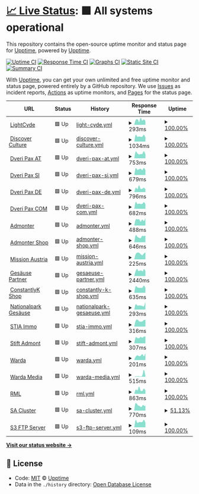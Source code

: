 # [📈 Live Status](https://status.lightcyde.agency): <!--live status--> **🟩 All systems operational**

This repository contains the open-source uptime monitor and status page for [Upptime](https://upptime.js.org), powered by [Upptime](https://github.com/upptime/upptime).

[![Uptime CI](https://github.com/koj-co/upptime/workflows/Uptime%20CI/badge.svg)](https://github.com/koj-co/upptime/actions?query=workflow%3A%22Uptime+CI%22)
[![Response Time CI](https://github.com/koj-co/upptime/workflows/Response%20Time%20CI/badge.svg)](https://github.com/koj-co/upptime/actions?query=workflow%3A%22Response+Time+CI%22)
[![Graphs CI](https://github.com/koj-co/upptime/workflows/Graphs%20CI/badge.svg)](https://github.com/koj-co/upptime/actions?query=workflow%3A%22Graphs+CI%22)
[![Static Site CI](https://github.com/koj-co/upptime/workflows/Static%20Site%20CI/badge.svg)](https://github.com/koj-co/upptime/actions?query=workflow%3A%22Static+Site+CI%22)
[![Summary CI](https://github.com/koj-co/upptime/workflows/Summary%20CI/badge.svg)](https://github.com/koj-co/upptime/actions?query=workflow%3A%22Summary+CI%22)

With [Upptime](https://upptime.js.org), you can get your own unlimited and free uptime monitor and status page, powered entirely by a GitHub repository. We use [Issues](https://github.com/upptime/upptime/issues) as incident reports, [Actions](https://github.com/lightcyde/upptime/actions) as uptime monitors, and [Pages](https://demo.upptime.js.org) for the status page.

<!--start: status pages-->
<!-- This summary is generated by Upptime (https://github.com/upptime/upptime) -->
<!-- Do not edit this manually, your changes will be overwritten -->
<!-- prettier-ignore -->
| URL | Status | History | Response Time | Uptime |
| --- | ------ | ------- | ------------- | ------ |
| <img alt="" src="https://icons.duckduckgo.com/ip3/lightcyde.agency.ico" height="13"> [LightCyde](https://lightcyde.agency) | 🟩 Up | [light-cyde.yml](https://github.com/lightcyde/upptime/commits/HEAD/history/light-cyde.yml) | <details><summary><img alt="Response time graph" src="./graphs/light-cyde/response-time-week.png" height="20"> 293ms</summary><br><a href="https://status.lightcyde.agency/history/light-cyde"><img alt="Response time 409" src="https://img.shields.io/endpoint?url=https%3A%2F%2Fraw.githubusercontent.com%2Flightcyde%2Fupptime%2FHEAD%2Fapi%2Flight-cyde%2Fresponse-time.json"></a><br><a href="https://status.lightcyde.agency/history/light-cyde"><img alt="24-hour response time 353" src="https://img.shields.io/endpoint?url=https%3A%2F%2Fraw.githubusercontent.com%2Flightcyde%2Fupptime%2FHEAD%2Fapi%2Flight-cyde%2Fresponse-time-day.json"></a><br><a href="https://status.lightcyde.agency/history/light-cyde"><img alt="7-day response time 293" src="https://img.shields.io/endpoint?url=https%3A%2F%2Fraw.githubusercontent.com%2Flightcyde%2Fupptime%2FHEAD%2Fapi%2Flight-cyde%2Fresponse-time-week.json"></a><br><a href="https://status.lightcyde.agency/history/light-cyde"><img alt="30-day response time 306" src="https://img.shields.io/endpoint?url=https%3A%2F%2Fraw.githubusercontent.com%2Flightcyde%2Fupptime%2FHEAD%2Fapi%2Flight-cyde%2Fresponse-time-month.json"></a><br><a href="https://status.lightcyde.agency/history/light-cyde"><img alt="1-year response time 344" src="https://img.shields.io/endpoint?url=https%3A%2F%2Fraw.githubusercontent.com%2Flightcyde%2Fupptime%2FHEAD%2Fapi%2Flight-cyde%2Fresponse-time-year.json"></a></details> | <details><summary><a href="https://status.lightcyde.agency/history/light-cyde">100.00%</a></summary><a href="https://status.lightcyde.agency/history/light-cyde"><img alt="All-time uptime 99.31%" src="https://img.shields.io/endpoint?url=https%3A%2F%2Fraw.githubusercontent.com%2Flightcyde%2Fupptime%2FHEAD%2Fapi%2Flight-cyde%2Fuptime.json"></a><br><a href="https://status.lightcyde.agency/history/light-cyde"><img alt="24-hour uptime 100.00%" src="https://img.shields.io/endpoint?url=https%3A%2F%2Fraw.githubusercontent.com%2Flightcyde%2Fupptime%2FHEAD%2Fapi%2Flight-cyde%2Fuptime-day.json"></a><br><a href="https://status.lightcyde.agency/history/light-cyde"><img alt="7-day uptime 100.00%" src="https://img.shields.io/endpoint?url=https%3A%2F%2Fraw.githubusercontent.com%2Flightcyde%2Fupptime%2FHEAD%2Fapi%2Flight-cyde%2Fuptime-week.json"></a><br><a href="https://status.lightcyde.agency/history/light-cyde"><img alt="30-day uptime 100.00%" src="https://img.shields.io/endpoint?url=https%3A%2F%2Fraw.githubusercontent.com%2Flightcyde%2Fupptime%2FHEAD%2Fapi%2Flight-cyde%2Fuptime-month.json"></a><br><a href="https://status.lightcyde.agency/history/light-cyde"><img alt="1-year uptime 100.00%" src="https://img.shields.io/endpoint?url=https%3A%2F%2Fraw.githubusercontent.com%2Flightcyde%2Fupptime%2FHEAD%2Fapi%2Flight-cyde%2Fuptime-year.json"></a></details>
| <img alt="" src="https://icons.duckduckgo.com/ip3/discover-culture.com.ico" height="13"> [Discover Culture](https://discover-culture.com) | 🟩 Up | [discover-culture.yml](https://github.com/lightcyde/upptime/commits/HEAD/history/discover-culture.yml) | <details><summary><img alt="Response time graph" src="./graphs/discover-culture/response-time-week.png" height="20"> 1034ms</summary><br><a href="https://status.lightcyde.agency/history/discover-culture"><img alt="Response time 1281" src="https://img.shields.io/endpoint?url=https%3A%2F%2Fraw.githubusercontent.com%2Flightcyde%2Fupptime%2FHEAD%2Fapi%2Fdiscover-culture%2Fresponse-time.json"></a><br><a href="https://status.lightcyde.agency/history/discover-culture"><img alt="24-hour response time 828" src="https://img.shields.io/endpoint?url=https%3A%2F%2Fraw.githubusercontent.com%2Flightcyde%2Fupptime%2FHEAD%2Fapi%2Fdiscover-culture%2Fresponse-time-day.json"></a><br><a href="https://status.lightcyde.agency/history/discover-culture"><img alt="7-day response time 1034" src="https://img.shields.io/endpoint?url=https%3A%2F%2Fraw.githubusercontent.com%2Flightcyde%2Fupptime%2FHEAD%2Fapi%2Fdiscover-culture%2Fresponse-time-week.json"></a><br><a href="https://status.lightcyde.agency/history/discover-culture"><img alt="30-day response time 1216" src="https://img.shields.io/endpoint?url=https%3A%2F%2Fraw.githubusercontent.com%2Flightcyde%2Fupptime%2FHEAD%2Fapi%2Fdiscover-culture%2Fresponse-time-month.json"></a><br><a href="https://status.lightcyde.agency/history/discover-culture"><img alt="1-year response time 1304" src="https://img.shields.io/endpoint?url=https%3A%2F%2Fraw.githubusercontent.com%2Flightcyde%2Fupptime%2FHEAD%2Fapi%2Fdiscover-culture%2Fresponse-time-year.json"></a></details> | <details><summary><a href="https://status.lightcyde.agency/history/discover-culture">100.00%</a></summary><a href="https://status.lightcyde.agency/history/discover-culture"><img alt="All-time uptime 99.65%" src="https://img.shields.io/endpoint?url=https%3A%2F%2Fraw.githubusercontent.com%2Flightcyde%2Fupptime%2FHEAD%2Fapi%2Fdiscover-culture%2Fuptime.json"></a><br><a href="https://status.lightcyde.agency/history/discover-culture"><img alt="24-hour uptime 100.00%" src="https://img.shields.io/endpoint?url=https%3A%2F%2Fraw.githubusercontent.com%2Flightcyde%2Fupptime%2FHEAD%2Fapi%2Fdiscover-culture%2Fuptime-day.json"></a><br><a href="https://status.lightcyde.agency/history/discover-culture"><img alt="7-day uptime 100.00%" src="https://img.shields.io/endpoint?url=https%3A%2F%2Fraw.githubusercontent.com%2Flightcyde%2Fupptime%2FHEAD%2Fapi%2Fdiscover-culture%2Fuptime-week.json"></a><br><a href="https://status.lightcyde.agency/history/discover-culture"><img alt="30-day uptime 100.00%" src="https://img.shields.io/endpoint?url=https%3A%2F%2Fraw.githubusercontent.com%2Flightcyde%2Fupptime%2FHEAD%2Fapi%2Fdiscover-culture%2Fuptime-month.json"></a><br><a href="https://status.lightcyde.agency/history/discover-culture"><img alt="1-year uptime 100.00%" src="https://img.shields.io/endpoint?url=https%3A%2F%2Fraw.githubusercontent.com%2Flightcyde%2Fupptime%2FHEAD%2Fapi%2Fdiscover-culture%2Fuptime-year.json"></a></details>
| <img alt="" src="https://icons.duckduckgo.com/ip3/dveri-pax.at.ico" height="13"> [Dveri Pax AT](https://dveri-pax.at) | 🟩 Up | [dveri-pax-at.yml](https://github.com/lightcyde/upptime/commits/HEAD/history/dveri-pax-at.yml) | <details><summary><img alt="Response time graph" src="./graphs/dveri-pax-at/response-time-week.png" height="20"> 753ms</summary><br><a href="https://status.lightcyde.agency/history/dveri-pax-at"><img alt="Response time 657" src="https://img.shields.io/endpoint?url=https%3A%2F%2Fraw.githubusercontent.com%2Flightcyde%2Fupptime%2FHEAD%2Fapi%2Fdveri-pax-at%2Fresponse-time.json"></a><br><a href="https://status.lightcyde.agency/history/dveri-pax-at"><img alt="24-hour response time 800" src="https://img.shields.io/endpoint?url=https%3A%2F%2Fraw.githubusercontent.com%2Flightcyde%2Fupptime%2FHEAD%2Fapi%2Fdveri-pax-at%2Fresponse-time-day.json"></a><br><a href="https://status.lightcyde.agency/history/dveri-pax-at"><img alt="7-day response time 753" src="https://img.shields.io/endpoint?url=https%3A%2F%2Fraw.githubusercontent.com%2Flightcyde%2Fupptime%2FHEAD%2Fapi%2Fdveri-pax-at%2Fresponse-time-week.json"></a><br><a href="https://status.lightcyde.agency/history/dveri-pax-at"><img alt="30-day response time 1140" src="https://img.shields.io/endpoint?url=https%3A%2F%2Fraw.githubusercontent.com%2Flightcyde%2Fupptime%2FHEAD%2Fapi%2Fdveri-pax-at%2Fresponse-time-month.json"></a><br><a href="https://status.lightcyde.agency/history/dveri-pax-at"><img alt="1-year response time 609" src="https://img.shields.io/endpoint?url=https%3A%2F%2Fraw.githubusercontent.com%2Flightcyde%2Fupptime%2FHEAD%2Fapi%2Fdveri-pax-at%2Fresponse-time-year.json"></a></details> | <details><summary><a href="https://status.lightcyde.agency/history/dveri-pax-at">100.00%</a></summary><a href="https://status.lightcyde.agency/history/dveri-pax-at"><img alt="All-time uptime 97.03%" src="https://img.shields.io/endpoint?url=https%3A%2F%2Fraw.githubusercontent.com%2Flightcyde%2Fupptime%2FHEAD%2Fapi%2Fdveri-pax-at%2Fuptime.json"></a><br><a href="https://status.lightcyde.agency/history/dveri-pax-at"><img alt="24-hour uptime 100.00%" src="https://img.shields.io/endpoint?url=https%3A%2F%2Fraw.githubusercontent.com%2Flightcyde%2Fupptime%2FHEAD%2Fapi%2Fdveri-pax-at%2Fuptime-day.json"></a><br><a href="https://status.lightcyde.agency/history/dveri-pax-at"><img alt="7-day uptime 100.00%" src="https://img.shields.io/endpoint?url=https%3A%2F%2Fraw.githubusercontent.com%2Flightcyde%2Fupptime%2FHEAD%2Fapi%2Fdveri-pax-at%2Fuptime-week.json"></a><br><a href="https://status.lightcyde.agency/history/dveri-pax-at"><img alt="30-day uptime 99.95%" src="https://img.shields.io/endpoint?url=https%3A%2F%2Fraw.githubusercontent.com%2Flightcyde%2Fupptime%2FHEAD%2Fapi%2Fdveri-pax-at%2Fuptime-month.json"></a><br><a href="https://status.lightcyde.agency/history/dveri-pax-at"><img alt="1-year uptime 99.99%" src="https://img.shields.io/endpoint?url=https%3A%2F%2Fraw.githubusercontent.com%2Flightcyde%2Fupptime%2FHEAD%2Fapi%2Fdveri-pax-at%2Fuptime-year.json"></a></details>
| <img alt="" src="https://icons.duckduckgo.com/ip3/dveri-pax.si.ico" height="13"> [Dveri Pax SI](https://dveri-pax.si) | 🟩 Up | [dveri-pax-si.yml](https://github.com/lightcyde/upptime/commits/HEAD/history/dveri-pax-si.yml) | <details><summary><img alt="Response time graph" src="./graphs/dveri-pax-si/response-time-week.png" height="20"> 679ms</summary><br><a href="https://status.lightcyde.agency/history/dveri-pax-si"><img alt="Response time 472" src="https://img.shields.io/endpoint?url=https%3A%2F%2Fraw.githubusercontent.com%2Flightcyde%2Fupptime%2FHEAD%2Fapi%2Fdveri-pax-si%2Fresponse-time.json"></a><br><a href="https://status.lightcyde.agency/history/dveri-pax-si"><img alt="24-hour response time 723" src="https://img.shields.io/endpoint?url=https%3A%2F%2Fraw.githubusercontent.com%2Flightcyde%2Fupptime%2FHEAD%2Fapi%2Fdveri-pax-si%2Fresponse-time-day.json"></a><br><a href="https://status.lightcyde.agency/history/dveri-pax-si"><img alt="7-day response time 679" src="https://img.shields.io/endpoint?url=https%3A%2F%2Fraw.githubusercontent.com%2Flightcyde%2Fupptime%2FHEAD%2Fapi%2Fdveri-pax-si%2Fresponse-time-week.json"></a><br><a href="https://status.lightcyde.agency/history/dveri-pax-si"><img alt="30-day response time 662" src="https://img.shields.io/endpoint?url=https%3A%2F%2Fraw.githubusercontent.com%2Flightcyde%2Fupptime%2FHEAD%2Fapi%2Fdveri-pax-si%2Fresponse-time-month.json"></a><br><a href="https://status.lightcyde.agency/history/dveri-pax-si"><img alt="1-year response time 398" src="https://img.shields.io/endpoint?url=https%3A%2F%2Fraw.githubusercontent.com%2Flightcyde%2Fupptime%2FHEAD%2Fapi%2Fdveri-pax-si%2Fresponse-time-year.json"></a></details> | <details><summary><a href="https://status.lightcyde.agency/history/dveri-pax-si">100.00%</a></summary><a href="https://status.lightcyde.agency/history/dveri-pax-si"><img alt="All-time uptime 99.31%" src="https://img.shields.io/endpoint?url=https%3A%2F%2Fraw.githubusercontent.com%2Flightcyde%2Fupptime%2FHEAD%2Fapi%2Fdveri-pax-si%2Fuptime.json"></a><br><a href="https://status.lightcyde.agency/history/dveri-pax-si"><img alt="24-hour uptime 100.00%" src="https://img.shields.io/endpoint?url=https%3A%2F%2Fraw.githubusercontent.com%2Flightcyde%2Fupptime%2FHEAD%2Fapi%2Fdveri-pax-si%2Fuptime-day.json"></a><br><a href="https://status.lightcyde.agency/history/dveri-pax-si"><img alt="7-day uptime 100.00%" src="https://img.shields.io/endpoint?url=https%3A%2F%2Fraw.githubusercontent.com%2Flightcyde%2Fupptime%2FHEAD%2Fapi%2Fdveri-pax-si%2Fuptime-week.json"></a><br><a href="https://status.lightcyde.agency/history/dveri-pax-si"><img alt="30-day uptime 99.95%" src="https://img.shields.io/endpoint?url=https%3A%2F%2Fraw.githubusercontent.com%2Flightcyde%2Fupptime%2FHEAD%2Fapi%2Fdveri-pax-si%2Fuptime-month.json"></a><br><a href="https://status.lightcyde.agency/history/dveri-pax-si"><img alt="1-year uptime 99.99%" src="https://img.shields.io/endpoint?url=https%3A%2F%2Fraw.githubusercontent.com%2Flightcyde%2Fupptime%2FHEAD%2Fapi%2Fdveri-pax-si%2Fuptime-year.json"></a></details>
| <img alt="" src="https://icons.duckduckgo.com/ip3/dveri-pax.de.ico" height="13"> [Dveri Pax DE](https://dveri-pax.de) | 🟩 Up | [dveri-pax-de.yml](https://github.com/lightcyde/upptime/commits/HEAD/history/dveri-pax-de.yml) | <details><summary><img alt="Response time graph" src="./graphs/dveri-pax-de/response-time-week.png" height="20"> 796ms</summary><br><a href="https://status.lightcyde.agency/history/dveri-pax-de"><img alt="Response time 531" src="https://img.shields.io/endpoint?url=https%3A%2F%2Fraw.githubusercontent.com%2Flightcyde%2Fupptime%2FHEAD%2Fapi%2Fdveri-pax-de%2Fresponse-time.json"></a><br><a href="https://status.lightcyde.agency/history/dveri-pax-de"><img alt="24-hour response time 621" src="https://img.shields.io/endpoint?url=https%3A%2F%2Fraw.githubusercontent.com%2Flightcyde%2Fupptime%2FHEAD%2Fapi%2Fdveri-pax-de%2Fresponse-time-day.json"></a><br><a href="https://status.lightcyde.agency/history/dveri-pax-de"><img alt="7-day response time 796" src="https://img.shields.io/endpoint?url=https%3A%2F%2Fraw.githubusercontent.com%2Flightcyde%2Fupptime%2FHEAD%2Fapi%2Fdveri-pax-de%2Fresponse-time-week.json"></a><br><a href="https://status.lightcyde.agency/history/dveri-pax-de"><img alt="30-day response time 660" src="https://img.shields.io/endpoint?url=https%3A%2F%2Fraw.githubusercontent.com%2Flightcyde%2Fupptime%2FHEAD%2Fapi%2Fdveri-pax-de%2Fresponse-time-month.json"></a><br><a href="https://status.lightcyde.agency/history/dveri-pax-de"><img alt="1-year response time 449" src="https://img.shields.io/endpoint?url=https%3A%2F%2Fraw.githubusercontent.com%2Flightcyde%2Fupptime%2FHEAD%2Fapi%2Fdveri-pax-de%2Fresponse-time-year.json"></a></details> | <details><summary><a href="https://status.lightcyde.agency/history/dveri-pax-de">100.00%</a></summary><a href="https://status.lightcyde.agency/history/dveri-pax-de"><img alt="All-time uptime 99.09%" src="https://img.shields.io/endpoint?url=https%3A%2F%2Fraw.githubusercontent.com%2Flightcyde%2Fupptime%2FHEAD%2Fapi%2Fdveri-pax-de%2Fuptime.json"></a><br><a href="https://status.lightcyde.agency/history/dveri-pax-de"><img alt="24-hour uptime 100.00%" src="https://img.shields.io/endpoint?url=https%3A%2F%2Fraw.githubusercontent.com%2Flightcyde%2Fupptime%2FHEAD%2Fapi%2Fdveri-pax-de%2Fuptime-day.json"></a><br><a href="https://status.lightcyde.agency/history/dveri-pax-de"><img alt="7-day uptime 100.00%" src="https://img.shields.io/endpoint?url=https%3A%2F%2Fraw.githubusercontent.com%2Flightcyde%2Fupptime%2FHEAD%2Fapi%2Fdveri-pax-de%2Fuptime-week.json"></a><br><a href="https://status.lightcyde.agency/history/dveri-pax-de"><img alt="30-day uptime 99.95%" src="https://img.shields.io/endpoint?url=https%3A%2F%2Fraw.githubusercontent.com%2Flightcyde%2Fupptime%2FHEAD%2Fapi%2Fdveri-pax-de%2Fuptime-month.json"></a><br><a href="https://status.lightcyde.agency/history/dveri-pax-de"><img alt="1-year uptime 99.99%" src="https://img.shields.io/endpoint?url=https%3A%2F%2Fraw.githubusercontent.com%2Flightcyde%2Fupptime%2FHEAD%2Fapi%2Fdveri-pax-de%2Fuptime-year.json"></a></details>
| <img alt="" src="https://icons.duckduckgo.com/ip3/dveri-pax.com.ico" height="13"> [Dveri Pax COM](https://dveri-pax.com) | 🟩 Up | [dveri-pax-com.yml](https://github.com/lightcyde/upptime/commits/HEAD/history/dveri-pax-com.yml) | <details><summary><img alt="Response time graph" src="./graphs/dveri-pax-com/response-time-week.png" height="20"> 682ms</summary><br><a href="https://status.lightcyde.agency/history/dveri-pax-com"><img alt="Response time 521" src="https://img.shields.io/endpoint?url=https%3A%2F%2Fraw.githubusercontent.com%2Flightcyde%2Fupptime%2FHEAD%2Fapi%2Fdveri-pax-com%2Fresponse-time.json"></a><br><a href="https://status.lightcyde.agency/history/dveri-pax-com"><img alt="24-hour response time 666" src="https://img.shields.io/endpoint?url=https%3A%2F%2Fraw.githubusercontent.com%2Flightcyde%2Fupptime%2FHEAD%2Fapi%2Fdveri-pax-com%2Fresponse-time-day.json"></a><br><a href="https://status.lightcyde.agency/history/dveri-pax-com"><img alt="7-day response time 682" src="https://img.shields.io/endpoint?url=https%3A%2F%2Fraw.githubusercontent.com%2Flightcyde%2Fupptime%2FHEAD%2Fapi%2Fdveri-pax-com%2Fresponse-time-week.json"></a><br><a href="https://status.lightcyde.agency/history/dveri-pax-com"><img alt="30-day response time 579" src="https://img.shields.io/endpoint?url=https%3A%2F%2Fraw.githubusercontent.com%2Flightcyde%2Fupptime%2FHEAD%2Fapi%2Fdveri-pax-com%2Fresponse-time-month.json"></a><br><a href="https://status.lightcyde.agency/history/dveri-pax-com"><img alt="1-year response time 441" src="https://img.shields.io/endpoint?url=https%3A%2F%2Fraw.githubusercontent.com%2Flightcyde%2Fupptime%2FHEAD%2Fapi%2Fdveri-pax-com%2Fresponse-time-year.json"></a></details> | <details><summary><a href="https://status.lightcyde.agency/history/dveri-pax-com">100.00%</a></summary><a href="https://status.lightcyde.agency/history/dveri-pax-com"><img alt="All-time uptime 96.99%" src="https://img.shields.io/endpoint?url=https%3A%2F%2Fraw.githubusercontent.com%2Flightcyde%2Fupptime%2FHEAD%2Fapi%2Fdveri-pax-com%2Fuptime.json"></a><br><a href="https://status.lightcyde.agency/history/dveri-pax-com"><img alt="24-hour uptime 100.00%" src="https://img.shields.io/endpoint?url=https%3A%2F%2Fraw.githubusercontent.com%2Flightcyde%2Fupptime%2FHEAD%2Fapi%2Fdveri-pax-com%2Fuptime-day.json"></a><br><a href="https://status.lightcyde.agency/history/dveri-pax-com"><img alt="7-day uptime 100.00%" src="https://img.shields.io/endpoint?url=https%3A%2F%2Fraw.githubusercontent.com%2Flightcyde%2Fupptime%2FHEAD%2Fapi%2Fdveri-pax-com%2Fuptime-week.json"></a><br><a href="https://status.lightcyde.agency/history/dveri-pax-com"><img alt="30-day uptime 99.95%" src="https://img.shields.io/endpoint?url=https%3A%2F%2Fraw.githubusercontent.com%2Flightcyde%2Fupptime%2FHEAD%2Fapi%2Fdveri-pax-com%2Fuptime-month.json"></a><br><a href="https://status.lightcyde.agency/history/dveri-pax-com"><img alt="1-year uptime 99.99%" src="https://img.shields.io/endpoint?url=https%3A%2F%2Fraw.githubusercontent.com%2Flightcyde%2Fupptime%2FHEAD%2Fapi%2Fdveri-pax-com%2Fuptime-year.json"></a></details>
| <img alt="" src="https://icons.duckduckgo.com/ip3/admonter.com.ico" height="13"> [Admonter](https://admonter.com) | 🟩 Up | [admonter.yml](https://github.com/lightcyde/upptime/commits/HEAD/history/admonter.yml) | <details><summary><img alt="Response time graph" src="./graphs/admonter/response-time-week.png" height="20"> 488ms</summary><br><a href="https://status.lightcyde.agency/history/admonter"><img alt="Response time 436" src="https://img.shields.io/endpoint?url=https%3A%2F%2Fraw.githubusercontent.com%2Flightcyde%2Fupptime%2FHEAD%2Fapi%2Fadmonter%2Fresponse-time.json"></a><br><a href="https://status.lightcyde.agency/history/admonter"><img alt="24-hour response time 267" src="https://img.shields.io/endpoint?url=https%3A%2F%2Fraw.githubusercontent.com%2Flightcyde%2Fupptime%2FHEAD%2Fapi%2Fadmonter%2Fresponse-time-day.json"></a><br><a href="https://status.lightcyde.agency/history/admonter"><img alt="7-day response time 488" src="https://img.shields.io/endpoint?url=https%3A%2F%2Fraw.githubusercontent.com%2Flightcyde%2Fupptime%2FHEAD%2Fapi%2Fadmonter%2Fresponse-time-week.json"></a><br><a href="https://status.lightcyde.agency/history/admonter"><img alt="30-day response time 508" src="https://img.shields.io/endpoint?url=https%3A%2F%2Fraw.githubusercontent.com%2Flightcyde%2Fupptime%2FHEAD%2Fapi%2Fadmonter%2Fresponse-time-month.json"></a><br><a href="https://status.lightcyde.agency/history/admonter"><img alt="1-year response time 337" src="https://img.shields.io/endpoint?url=https%3A%2F%2Fraw.githubusercontent.com%2Flightcyde%2Fupptime%2FHEAD%2Fapi%2Fadmonter%2Fresponse-time-year.json"></a></details> | <details><summary><a href="https://status.lightcyde.agency/history/admonter">100.00%</a></summary><a href="https://status.lightcyde.agency/history/admonter"><img alt="All-time uptime 99.91%" src="https://img.shields.io/endpoint?url=https%3A%2F%2Fraw.githubusercontent.com%2Flightcyde%2Fupptime%2FHEAD%2Fapi%2Fadmonter%2Fuptime.json"></a><br><a href="https://status.lightcyde.agency/history/admonter"><img alt="24-hour uptime 100.00%" src="https://img.shields.io/endpoint?url=https%3A%2F%2Fraw.githubusercontent.com%2Flightcyde%2Fupptime%2FHEAD%2Fapi%2Fadmonter%2Fuptime-day.json"></a><br><a href="https://status.lightcyde.agency/history/admonter"><img alt="7-day uptime 100.00%" src="https://img.shields.io/endpoint?url=https%3A%2F%2Fraw.githubusercontent.com%2Flightcyde%2Fupptime%2FHEAD%2Fapi%2Fadmonter%2Fuptime-week.json"></a><br><a href="https://status.lightcyde.agency/history/admonter"><img alt="30-day uptime 100.00%" src="https://img.shields.io/endpoint?url=https%3A%2F%2Fraw.githubusercontent.com%2Flightcyde%2Fupptime%2FHEAD%2Fapi%2Fadmonter%2Fuptime-month.json"></a><br><a href="https://status.lightcyde.agency/history/admonter"><img alt="1-year uptime 99.95%" src="https://img.shields.io/endpoint?url=https%3A%2F%2Fraw.githubusercontent.com%2Flightcyde%2Fupptime%2FHEAD%2Fapi%2Fadmonter%2Fuptime-year.json"></a></details>
| <img alt="" src="https://icons.duckduckgo.com/ip3/shop.admonter.com.ico" height="13"> [Admonter Shop](https://shop.admonter.com) | 🟩 Up | [admonter-shop.yml](https://github.com/lightcyde/upptime/commits/HEAD/history/admonter-shop.yml) | <details><summary><img alt="Response time graph" src="./graphs/admonter-shop/response-time-week.png" height="20"> 646ms</summary><br><a href="https://status.lightcyde.agency/history/admonter-shop"><img alt="Response time 893" src="https://img.shields.io/endpoint?url=https%3A%2F%2Fraw.githubusercontent.com%2Flightcyde%2Fupptime%2FHEAD%2Fapi%2Fadmonter-shop%2Fresponse-time.json"></a><br><a href="https://status.lightcyde.agency/history/admonter-shop"><img alt="24-hour response time 551" src="https://img.shields.io/endpoint?url=https%3A%2F%2Fraw.githubusercontent.com%2Flightcyde%2Fupptime%2FHEAD%2Fapi%2Fadmonter-shop%2Fresponse-time-day.json"></a><br><a href="https://status.lightcyde.agency/history/admonter-shop"><img alt="7-day response time 646" src="https://img.shields.io/endpoint?url=https%3A%2F%2Fraw.githubusercontent.com%2Flightcyde%2Fupptime%2FHEAD%2Fapi%2Fadmonter-shop%2Fresponse-time-week.json"></a><br><a href="https://status.lightcyde.agency/history/admonter-shop"><img alt="30-day response time 1553" src="https://img.shields.io/endpoint?url=https%3A%2F%2Fraw.githubusercontent.com%2Flightcyde%2Fupptime%2FHEAD%2Fapi%2Fadmonter-shop%2Fresponse-time-month.json"></a><br><a href="https://status.lightcyde.agency/history/admonter-shop"><img alt="1-year response time 843" src="https://img.shields.io/endpoint?url=https%3A%2F%2Fraw.githubusercontent.com%2Flightcyde%2Fupptime%2FHEAD%2Fapi%2Fadmonter-shop%2Fresponse-time-year.json"></a></details> | <details><summary><a href="https://status.lightcyde.agency/history/admonter-shop">100.00%</a></summary><a href="https://status.lightcyde.agency/history/admonter-shop"><img alt="All-time uptime 99.97%" src="https://img.shields.io/endpoint?url=https%3A%2F%2Fraw.githubusercontent.com%2Flightcyde%2Fupptime%2FHEAD%2Fapi%2Fadmonter-shop%2Fuptime.json"></a><br><a href="https://status.lightcyde.agency/history/admonter-shop"><img alt="24-hour uptime 100.00%" src="https://img.shields.io/endpoint?url=https%3A%2F%2Fraw.githubusercontent.com%2Flightcyde%2Fupptime%2FHEAD%2Fapi%2Fadmonter-shop%2Fuptime-day.json"></a><br><a href="https://status.lightcyde.agency/history/admonter-shop"><img alt="7-day uptime 100.00%" src="https://img.shields.io/endpoint?url=https%3A%2F%2Fraw.githubusercontent.com%2Flightcyde%2Fupptime%2FHEAD%2Fapi%2Fadmonter-shop%2Fuptime-week.json"></a><br><a href="https://status.lightcyde.agency/history/admonter-shop"><img alt="30-day uptime 99.95%" src="https://img.shields.io/endpoint?url=https%3A%2F%2Fraw.githubusercontent.com%2Flightcyde%2Fupptime%2FHEAD%2Fapi%2Fadmonter-shop%2Fuptime-month.json"></a><br><a href="https://status.lightcyde.agency/history/admonter-shop"><img alt="1-year uptime 99.93%" src="https://img.shields.io/endpoint?url=https%3A%2F%2Fraw.githubusercontent.com%2Flightcyde%2Fupptime%2FHEAD%2Fapi%2Fadmonter-shop%2Fuptime-year.json"></a></details>
| <img alt="" src="https://icons.duckduckgo.com/ip3/mission-austria.at.ico" height="13"> [Mission Austria](https://mission-austria.at) | 🟩 Up | [mission-austria.yml](https://github.com/lightcyde/upptime/commits/HEAD/history/mission-austria.yml) | <details><summary><img alt="Response time graph" src="./graphs/mission-austria/response-time-week.png" height="20"> 225ms</summary><br><a href="https://status.lightcyde.agency/history/mission-austria"><img alt="Response time 400" src="https://img.shields.io/endpoint?url=https%3A%2F%2Fraw.githubusercontent.com%2Flightcyde%2Fupptime%2FHEAD%2Fapi%2Fmission-austria%2Fresponse-time.json"></a><br><a href="https://status.lightcyde.agency/history/mission-austria"><img alt="24-hour response time 167" src="https://img.shields.io/endpoint?url=https%3A%2F%2Fraw.githubusercontent.com%2Flightcyde%2Fupptime%2FHEAD%2Fapi%2Fmission-austria%2Fresponse-time-day.json"></a><br><a href="https://status.lightcyde.agency/history/mission-austria"><img alt="7-day response time 225" src="https://img.shields.io/endpoint?url=https%3A%2F%2Fraw.githubusercontent.com%2Flightcyde%2Fupptime%2FHEAD%2Fapi%2Fmission-austria%2Fresponse-time-week.json"></a><br><a href="https://status.lightcyde.agency/history/mission-austria"><img alt="30-day response time 312" src="https://img.shields.io/endpoint?url=https%3A%2F%2Fraw.githubusercontent.com%2Flightcyde%2Fupptime%2FHEAD%2Fapi%2Fmission-austria%2Fresponse-time-month.json"></a><br><a href="https://status.lightcyde.agency/history/mission-austria"><img alt="1-year response time 324" src="https://img.shields.io/endpoint?url=https%3A%2F%2Fraw.githubusercontent.com%2Flightcyde%2Fupptime%2FHEAD%2Fapi%2Fmission-austria%2Fresponse-time-year.json"></a></details> | <details><summary><a href="https://status.lightcyde.agency/history/mission-austria">100.00%</a></summary><a href="https://status.lightcyde.agency/history/mission-austria"><img alt="All-time uptime 99.99%" src="https://img.shields.io/endpoint?url=https%3A%2F%2Fraw.githubusercontent.com%2Flightcyde%2Fupptime%2FHEAD%2Fapi%2Fmission-austria%2Fuptime.json"></a><br><a href="https://status.lightcyde.agency/history/mission-austria"><img alt="24-hour uptime 100.00%" src="https://img.shields.io/endpoint?url=https%3A%2F%2Fraw.githubusercontent.com%2Flightcyde%2Fupptime%2FHEAD%2Fapi%2Fmission-austria%2Fuptime-day.json"></a><br><a href="https://status.lightcyde.agency/history/mission-austria"><img alt="7-day uptime 100.00%" src="https://img.shields.io/endpoint?url=https%3A%2F%2Fraw.githubusercontent.com%2Flightcyde%2Fupptime%2FHEAD%2Fapi%2Fmission-austria%2Fuptime-week.json"></a><br><a href="https://status.lightcyde.agency/history/mission-austria"><img alt="30-day uptime 100.00%" src="https://img.shields.io/endpoint?url=https%3A%2F%2Fraw.githubusercontent.com%2Flightcyde%2Fupptime%2FHEAD%2Fapi%2Fmission-austria%2Fuptime-month.json"></a><br><a href="https://status.lightcyde.agency/history/mission-austria"><img alt="1-year uptime 100.00%" src="https://img.shields.io/endpoint?url=https%3A%2F%2Fraw.githubusercontent.com%2Flightcyde%2Fupptime%2FHEAD%2Fapi%2Fmission-austria%2Fuptime-year.json"></a></details>
| <img alt="" src="https://icons.duckduckgo.com/ip3/partner.gesaeuse.at.ico" height="13"> [Gesäuse Partner](https://partner.gesaeuse.at) | 🟩 Up | [gesaeuse-partner.yml](https://github.com/lightcyde/upptime/commits/HEAD/history/gesaeuse-partner.yml) | <details><summary><img alt="Response time graph" src="./graphs/gesaeuse-partner/response-time-week.png" height="20"> 2440ms</summary><br><a href="https://status.lightcyde.agency/history/gesaeuse-partner"><img alt="Response time 680" src="https://img.shields.io/endpoint?url=https%3A%2F%2Fraw.githubusercontent.com%2Flightcyde%2Fupptime%2FHEAD%2Fapi%2Fgesaeuse-partner%2Fresponse-time.json"></a><br><a href="https://status.lightcyde.agency/history/gesaeuse-partner"><img alt="24-hour response time 2048" src="https://img.shields.io/endpoint?url=https%3A%2F%2Fraw.githubusercontent.com%2Flightcyde%2Fupptime%2FHEAD%2Fapi%2Fgesaeuse-partner%2Fresponse-time-day.json"></a><br><a href="https://status.lightcyde.agency/history/gesaeuse-partner"><img alt="7-day response time 2440" src="https://img.shields.io/endpoint?url=https%3A%2F%2Fraw.githubusercontent.com%2Flightcyde%2Fupptime%2FHEAD%2Fapi%2Fgesaeuse-partner%2Fresponse-time-week.json"></a><br><a href="https://status.lightcyde.agency/history/gesaeuse-partner"><img alt="30-day response time 1251" src="https://img.shields.io/endpoint?url=https%3A%2F%2Fraw.githubusercontent.com%2Flightcyde%2Fupptime%2FHEAD%2Fapi%2Fgesaeuse-partner%2Fresponse-time-month.json"></a><br><a href="https://status.lightcyde.agency/history/gesaeuse-partner"><img alt="1-year response time 664" src="https://img.shields.io/endpoint?url=https%3A%2F%2Fraw.githubusercontent.com%2Flightcyde%2Fupptime%2FHEAD%2Fapi%2Fgesaeuse-partner%2Fresponse-time-year.json"></a></details> | <details><summary><a href="https://status.lightcyde.agency/history/gesaeuse-partner">100.00%</a></summary><a href="https://status.lightcyde.agency/history/gesaeuse-partner"><img alt="All-time uptime 99.04%" src="https://img.shields.io/endpoint?url=https%3A%2F%2Fraw.githubusercontent.com%2Flightcyde%2Fupptime%2FHEAD%2Fapi%2Fgesaeuse-partner%2Fuptime.json"></a><br><a href="https://status.lightcyde.agency/history/gesaeuse-partner"><img alt="24-hour uptime 100.00%" src="https://img.shields.io/endpoint?url=https%3A%2F%2Fraw.githubusercontent.com%2Flightcyde%2Fupptime%2FHEAD%2Fapi%2Fgesaeuse-partner%2Fuptime-day.json"></a><br><a href="https://status.lightcyde.agency/history/gesaeuse-partner"><img alt="7-day uptime 100.00%" src="https://img.shields.io/endpoint?url=https%3A%2F%2Fraw.githubusercontent.com%2Flightcyde%2Fupptime%2FHEAD%2Fapi%2Fgesaeuse-partner%2Fuptime-week.json"></a><br><a href="https://status.lightcyde.agency/history/gesaeuse-partner"><img alt="30-day uptime 97.23%" src="https://img.shields.io/endpoint?url=https%3A%2F%2Fraw.githubusercontent.com%2Flightcyde%2Fupptime%2FHEAD%2Fapi%2Fgesaeuse-partner%2Fuptime-month.json"></a><br><a href="https://status.lightcyde.agency/history/gesaeuse-partner"><img alt="1-year uptime 99.77%" src="https://img.shields.io/endpoint?url=https%3A%2F%2Fraw.githubusercontent.com%2Flightcyde%2Fupptime%2FHEAD%2Fapi%2Fgesaeuse-partner%2Fuptime-year.json"></a></details>
| <img alt="" src="https://icons.duckduckgo.com/ip3/cyk-shop.com.ico" height="13"> [ConstantlyK Shop](https://cyk-shop.com) | 🟩 Up | [constantly-k-shop.yml](https://github.com/lightcyde/upptime/commits/HEAD/history/constantly-k-shop.yml) | <details><summary><img alt="Response time graph" src="./graphs/constantly-k-shop/response-time-week.png" height="20"> 635ms</summary><br><a href="https://status.lightcyde.agency/history/constantly-k-shop"><img alt="Response time 718" src="https://img.shields.io/endpoint?url=https%3A%2F%2Fraw.githubusercontent.com%2Flightcyde%2Fupptime%2FHEAD%2Fapi%2Fconstantly-k-shop%2Fresponse-time.json"></a><br><a href="https://status.lightcyde.agency/history/constantly-k-shop"><img alt="24-hour response time 578" src="https://img.shields.io/endpoint?url=https%3A%2F%2Fraw.githubusercontent.com%2Flightcyde%2Fupptime%2FHEAD%2Fapi%2Fconstantly-k-shop%2Fresponse-time-day.json"></a><br><a href="https://status.lightcyde.agency/history/constantly-k-shop"><img alt="7-day response time 635" src="https://img.shields.io/endpoint?url=https%3A%2F%2Fraw.githubusercontent.com%2Flightcyde%2Fupptime%2FHEAD%2Fapi%2Fconstantly-k-shop%2Fresponse-time-week.json"></a><br><a href="https://status.lightcyde.agency/history/constantly-k-shop"><img alt="30-day response time 778" src="https://img.shields.io/endpoint?url=https%3A%2F%2Fraw.githubusercontent.com%2Flightcyde%2Fupptime%2FHEAD%2Fapi%2Fconstantly-k-shop%2Fresponse-time-month.json"></a><br><a href="https://status.lightcyde.agency/history/constantly-k-shop"><img alt="1-year response time 721" src="https://img.shields.io/endpoint?url=https%3A%2F%2Fraw.githubusercontent.com%2Flightcyde%2Fupptime%2FHEAD%2Fapi%2Fconstantly-k-shop%2Fresponse-time-year.json"></a></details> | <details><summary><a href="https://status.lightcyde.agency/history/constantly-k-shop">100.00%</a></summary><a href="https://status.lightcyde.agency/history/constantly-k-shop"><img alt="All-time uptime 99.98%" src="https://img.shields.io/endpoint?url=https%3A%2F%2Fraw.githubusercontent.com%2Flightcyde%2Fupptime%2FHEAD%2Fapi%2Fconstantly-k-shop%2Fuptime.json"></a><br><a href="https://status.lightcyde.agency/history/constantly-k-shop"><img alt="24-hour uptime 100.00%" src="https://img.shields.io/endpoint?url=https%3A%2F%2Fraw.githubusercontent.com%2Flightcyde%2Fupptime%2FHEAD%2Fapi%2Fconstantly-k-shop%2Fuptime-day.json"></a><br><a href="https://status.lightcyde.agency/history/constantly-k-shop"><img alt="7-day uptime 100.00%" src="https://img.shields.io/endpoint?url=https%3A%2F%2Fraw.githubusercontent.com%2Flightcyde%2Fupptime%2FHEAD%2Fapi%2Fconstantly-k-shop%2Fuptime-week.json"></a><br><a href="https://status.lightcyde.agency/history/constantly-k-shop"><img alt="30-day uptime 99.95%" src="https://img.shields.io/endpoint?url=https%3A%2F%2Fraw.githubusercontent.com%2Flightcyde%2Fupptime%2FHEAD%2Fapi%2Fconstantly-k-shop%2Fuptime-month.json"></a><br><a href="https://status.lightcyde.agency/history/constantly-k-shop"><img alt="1-year uptime 99.97%" src="https://img.shields.io/endpoint?url=https%3A%2F%2Fraw.githubusercontent.com%2Flightcyde%2Fupptime%2FHEAD%2Fapi%2Fconstantly-k-shop%2Fuptime-year.json"></a></details>
| <img alt="" src="https://icons.duckduckgo.com/ip3/nationalpark-gesaeuse.at.ico" height="13"> [Nationalpark Gesäuse](https://nationalpark-gesaeuse.at) | 🟩 Up | [nationalpark-gesaeuse.yml](https://github.com/lightcyde/upptime/commits/HEAD/history/nationalpark-gesaeuse.yml) | <details><summary><img alt="Response time graph" src="./graphs/nationalpark-gesaeuse/response-time-week.png" height="20"> 293ms</summary><br><a href="https://status.lightcyde.agency/history/nationalpark-gesaeuse"><img alt="Response time 507" src="https://img.shields.io/endpoint?url=https%3A%2F%2Fraw.githubusercontent.com%2Flightcyde%2Fupptime%2FHEAD%2Fapi%2Fnationalpark-gesaeuse%2Fresponse-time.json"></a><br><a href="https://status.lightcyde.agency/history/nationalpark-gesaeuse"><img alt="24-hour response time 341" src="https://img.shields.io/endpoint?url=https%3A%2F%2Fraw.githubusercontent.com%2Flightcyde%2Fupptime%2FHEAD%2Fapi%2Fnationalpark-gesaeuse%2Fresponse-time-day.json"></a><br><a href="https://status.lightcyde.agency/history/nationalpark-gesaeuse"><img alt="7-day response time 293" src="https://img.shields.io/endpoint?url=https%3A%2F%2Fraw.githubusercontent.com%2Flightcyde%2Fupptime%2FHEAD%2Fapi%2Fnationalpark-gesaeuse%2Fresponse-time-week.json"></a><br><a href="https://status.lightcyde.agency/history/nationalpark-gesaeuse"><img alt="30-day response time 316" src="https://img.shields.io/endpoint?url=https%3A%2F%2Fraw.githubusercontent.com%2Flightcyde%2Fupptime%2FHEAD%2Fapi%2Fnationalpark-gesaeuse%2Fresponse-time-month.json"></a><br><a href="https://status.lightcyde.agency/history/nationalpark-gesaeuse"><img alt="1-year response time 463" src="https://img.shields.io/endpoint?url=https%3A%2F%2Fraw.githubusercontent.com%2Flightcyde%2Fupptime%2FHEAD%2Fapi%2Fnationalpark-gesaeuse%2Fresponse-time-year.json"></a></details> | <details><summary><a href="https://status.lightcyde.agency/history/nationalpark-gesaeuse">100.00%</a></summary><a href="https://status.lightcyde.agency/history/nationalpark-gesaeuse"><img alt="All-time uptime 96.64%" src="https://img.shields.io/endpoint?url=https%3A%2F%2Fraw.githubusercontent.com%2Flightcyde%2Fupptime%2FHEAD%2Fapi%2Fnationalpark-gesaeuse%2Fuptime.json"></a><br><a href="https://status.lightcyde.agency/history/nationalpark-gesaeuse"><img alt="24-hour uptime 100.00%" src="https://img.shields.io/endpoint?url=https%3A%2F%2Fraw.githubusercontent.com%2Flightcyde%2Fupptime%2FHEAD%2Fapi%2Fnationalpark-gesaeuse%2Fuptime-day.json"></a><br><a href="https://status.lightcyde.agency/history/nationalpark-gesaeuse"><img alt="7-day uptime 100.00%" src="https://img.shields.io/endpoint?url=https%3A%2F%2Fraw.githubusercontent.com%2Flightcyde%2Fupptime%2FHEAD%2Fapi%2Fnationalpark-gesaeuse%2Fuptime-week.json"></a><br><a href="https://status.lightcyde.agency/history/nationalpark-gesaeuse"><img alt="30-day uptime 100.00%" src="https://img.shields.io/endpoint?url=https%3A%2F%2Fraw.githubusercontent.com%2Flightcyde%2Fupptime%2FHEAD%2Fapi%2Fnationalpark-gesaeuse%2Fuptime-month.json"></a><br><a href="https://status.lightcyde.agency/history/nationalpark-gesaeuse"><img alt="1-year uptime 99.99%" src="https://img.shields.io/endpoint?url=https%3A%2F%2Fraw.githubusercontent.com%2Flightcyde%2Fupptime%2FHEAD%2Fapi%2Fnationalpark-gesaeuse%2Fuptime-year.json"></a></details>
| <img alt="" src="https://icons.duckduckgo.com/ip3/stiaimmo.at.ico" height="13"> [STIA Immo](https://stiaimmo.at) | 🟩 Up | [stia-immo.yml](https://github.com/lightcyde/upptime/commits/HEAD/history/stia-immo.yml) | <details><summary><img alt="Response time graph" src="./graphs/stia-immo/response-time-week.png" height="20"> 316ms</summary><br><a href="https://status.lightcyde.agency/history/stia-immo"><img alt="Response time 508" src="https://img.shields.io/endpoint?url=https%3A%2F%2Fraw.githubusercontent.com%2Flightcyde%2Fupptime%2FHEAD%2Fapi%2Fstia-immo%2Fresponse-time.json"></a><br><a href="https://status.lightcyde.agency/history/stia-immo"><img alt="24-hour response time 323" src="https://img.shields.io/endpoint?url=https%3A%2F%2Fraw.githubusercontent.com%2Flightcyde%2Fupptime%2FHEAD%2Fapi%2Fstia-immo%2Fresponse-time-day.json"></a><br><a href="https://status.lightcyde.agency/history/stia-immo"><img alt="7-day response time 316" src="https://img.shields.io/endpoint?url=https%3A%2F%2Fraw.githubusercontent.com%2Flightcyde%2Fupptime%2FHEAD%2Fapi%2Fstia-immo%2Fresponse-time-week.json"></a><br><a href="https://status.lightcyde.agency/history/stia-immo"><img alt="30-day response time 414" src="https://img.shields.io/endpoint?url=https%3A%2F%2Fraw.githubusercontent.com%2Flightcyde%2Fupptime%2FHEAD%2Fapi%2Fstia-immo%2Fresponse-time-month.json"></a><br><a href="https://status.lightcyde.agency/history/stia-immo"><img alt="1-year response time 437" src="https://img.shields.io/endpoint?url=https%3A%2F%2Fraw.githubusercontent.com%2Flightcyde%2Fupptime%2FHEAD%2Fapi%2Fstia-immo%2Fresponse-time-year.json"></a></details> | <details><summary><a href="https://status.lightcyde.agency/history/stia-immo">100.00%</a></summary><a href="https://status.lightcyde.agency/history/stia-immo"><img alt="All-time uptime 92.91%" src="https://img.shields.io/endpoint?url=https%3A%2F%2Fraw.githubusercontent.com%2Flightcyde%2Fupptime%2FHEAD%2Fapi%2Fstia-immo%2Fuptime.json"></a><br><a href="https://status.lightcyde.agency/history/stia-immo"><img alt="24-hour uptime 100.00%" src="https://img.shields.io/endpoint?url=https%3A%2F%2Fraw.githubusercontent.com%2Flightcyde%2Fupptime%2FHEAD%2Fapi%2Fstia-immo%2Fuptime-day.json"></a><br><a href="https://status.lightcyde.agency/history/stia-immo"><img alt="7-day uptime 100.00%" src="https://img.shields.io/endpoint?url=https%3A%2F%2Fraw.githubusercontent.com%2Flightcyde%2Fupptime%2FHEAD%2Fapi%2Fstia-immo%2Fuptime-week.json"></a><br><a href="https://status.lightcyde.agency/history/stia-immo"><img alt="30-day uptime 100.00%" src="https://img.shields.io/endpoint?url=https%3A%2F%2Fraw.githubusercontent.com%2Flightcyde%2Fupptime%2FHEAD%2Fapi%2Fstia-immo%2Fuptime-month.json"></a><br><a href="https://status.lightcyde.agency/history/stia-immo"><img alt="1-year uptime 91.63%" src="https://img.shields.io/endpoint?url=https%3A%2F%2Fraw.githubusercontent.com%2Flightcyde%2Fupptime%2FHEAD%2Fapi%2Fstia-immo%2Fuptime-year.json"></a></details>
| <img alt="" src="https://icons.duckduckgo.com/ip3/stiftadmont.at.ico" height="13"> [Stift Admont](https://stiftadmont.at) | 🟩 Up | [stift-admont.yml](https://github.com/lightcyde/upptime/commits/HEAD/history/stift-admont.yml) | <details><summary><img alt="Response time graph" src="./graphs/stift-admont/response-time-week.png" height="20"> 307ms</summary><br><a href="https://status.lightcyde.agency/history/stift-admont"><img alt="Response time 488" src="https://img.shields.io/endpoint?url=https%3A%2F%2Fraw.githubusercontent.com%2Flightcyde%2Fupptime%2FHEAD%2Fapi%2Fstift-admont%2Fresponse-time.json"></a><br><a href="https://status.lightcyde.agency/history/stift-admont"><img alt="24-hour response time 246" src="https://img.shields.io/endpoint?url=https%3A%2F%2Fraw.githubusercontent.com%2Flightcyde%2Fupptime%2FHEAD%2Fapi%2Fstift-admont%2Fresponse-time-day.json"></a><br><a href="https://status.lightcyde.agency/history/stift-admont"><img alt="7-day response time 307" src="https://img.shields.io/endpoint?url=https%3A%2F%2Fraw.githubusercontent.com%2Flightcyde%2Fupptime%2FHEAD%2Fapi%2Fstift-admont%2Fresponse-time-week.json"></a><br><a href="https://status.lightcyde.agency/history/stift-admont"><img alt="30-day response time 372" src="https://img.shields.io/endpoint?url=https%3A%2F%2Fraw.githubusercontent.com%2Flightcyde%2Fupptime%2FHEAD%2Fapi%2Fstift-admont%2Fresponse-time-month.json"></a><br><a href="https://status.lightcyde.agency/history/stift-admont"><img alt="1-year response time 411" src="https://img.shields.io/endpoint?url=https%3A%2F%2Fraw.githubusercontent.com%2Flightcyde%2Fupptime%2FHEAD%2Fapi%2Fstift-admont%2Fresponse-time-year.json"></a></details> | <details><summary><a href="https://status.lightcyde.agency/history/stift-admont">100.00%</a></summary><a href="https://status.lightcyde.agency/history/stift-admont"><img alt="All-time uptime 99.86%" src="https://img.shields.io/endpoint?url=https%3A%2F%2Fraw.githubusercontent.com%2Flightcyde%2Fupptime%2FHEAD%2Fapi%2Fstift-admont%2Fuptime.json"></a><br><a href="https://status.lightcyde.agency/history/stift-admont"><img alt="24-hour uptime 100.00%" src="https://img.shields.io/endpoint?url=https%3A%2F%2Fraw.githubusercontent.com%2Flightcyde%2Fupptime%2FHEAD%2Fapi%2Fstift-admont%2Fuptime-day.json"></a><br><a href="https://status.lightcyde.agency/history/stift-admont"><img alt="7-day uptime 100.00%" src="https://img.shields.io/endpoint?url=https%3A%2F%2Fraw.githubusercontent.com%2Flightcyde%2Fupptime%2FHEAD%2Fapi%2Fstift-admont%2Fuptime-week.json"></a><br><a href="https://status.lightcyde.agency/history/stift-admont"><img alt="30-day uptime 100.00%" src="https://img.shields.io/endpoint?url=https%3A%2F%2Fraw.githubusercontent.com%2Flightcyde%2Fupptime%2FHEAD%2Fapi%2Fstift-admont%2Fuptime-month.json"></a><br><a href="https://status.lightcyde.agency/history/stift-admont"><img alt="1-year uptime 99.99%" src="https://img.shields.io/endpoint?url=https%3A%2F%2Fraw.githubusercontent.com%2Flightcyde%2Fupptime%2FHEAD%2Fapi%2Fstift-admont%2Fuptime-year.json"></a></details>
| <img alt="" src="https://icons.duckduckgo.com/ip3/warda.at.ico" height="13"> [Warda](https://warda.at) | 🟩 Up | [warda.yml](https://github.com/lightcyde/upptime/commits/HEAD/history/warda.yml) | <details><summary><img alt="Response time graph" src="./graphs/warda/response-time-week.png" height="20"> 201ms</summary><br><a href="https://status.lightcyde.agency/history/warda"><img alt="Response time 427" src="https://img.shields.io/endpoint?url=https%3A%2F%2Fraw.githubusercontent.com%2Flightcyde%2Fupptime%2FHEAD%2Fapi%2Fwarda%2Fresponse-time.json"></a><br><a href="https://status.lightcyde.agency/history/warda"><img alt="24-hour response time 239" src="https://img.shields.io/endpoint?url=https%3A%2F%2Fraw.githubusercontent.com%2Flightcyde%2Fupptime%2FHEAD%2Fapi%2Fwarda%2Fresponse-time-day.json"></a><br><a href="https://status.lightcyde.agency/history/warda"><img alt="7-day response time 201" src="https://img.shields.io/endpoint?url=https%3A%2F%2Fraw.githubusercontent.com%2Flightcyde%2Fupptime%2FHEAD%2Fapi%2Fwarda%2Fresponse-time-week.json"></a><br><a href="https://status.lightcyde.agency/history/warda"><img alt="30-day response time 223" src="https://img.shields.io/endpoint?url=https%3A%2F%2Fraw.githubusercontent.com%2Flightcyde%2Fupptime%2FHEAD%2Fapi%2Fwarda%2Fresponse-time-month.json"></a><br><a href="https://status.lightcyde.agency/history/warda"><img alt="1-year response time 338" src="https://img.shields.io/endpoint?url=https%3A%2F%2Fraw.githubusercontent.com%2Flightcyde%2Fupptime%2FHEAD%2Fapi%2Fwarda%2Fresponse-time-year.json"></a></details> | <details><summary><a href="https://status.lightcyde.agency/history/warda">100.00%</a></summary><a href="https://status.lightcyde.agency/history/warda"><img alt="All-time uptime 99.91%" src="https://img.shields.io/endpoint?url=https%3A%2F%2Fraw.githubusercontent.com%2Flightcyde%2Fupptime%2FHEAD%2Fapi%2Fwarda%2Fuptime.json"></a><br><a href="https://status.lightcyde.agency/history/warda"><img alt="24-hour uptime 100.00%" src="https://img.shields.io/endpoint?url=https%3A%2F%2Fraw.githubusercontent.com%2Flightcyde%2Fupptime%2FHEAD%2Fapi%2Fwarda%2Fuptime-day.json"></a><br><a href="https://status.lightcyde.agency/history/warda"><img alt="7-day uptime 100.00%" src="https://img.shields.io/endpoint?url=https%3A%2F%2Fraw.githubusercontent.com%2Flightcyde%2Fupptime%2FHEAD%2Fapi%2Fwarda%2Fuptime-week.json"></a><br><a href="https://status.lightcyde.agency/history/warda"><img alt="30-day uptime 100.00%" src="https://img.shields.io/endpoint?url=https%3A%2F%2Fraw.githubusercontent.com%2Flightcyde%2Fupptime%2FHEAD%2Fapi%2Fwarda%2Fuptime-month.json"></a><br><a href="https://status.lightcyde.agency/history/warda"><img alt="1-year uptime 99.84%" src="https://img.shields.io/endpoint?url=https%3A%2F%2Fraw.githubusercontent.com%2Flightcyde%2Fupptime%2FHEAD%2Fapi%2Fwarda%2Fuptime-year.json"></a></details>
| <img alt="" src="https://icons.duckduckgo.com/ip3/warda.media.ico" height="13"> [Warda Media](https://warda.media) | 🟩 Up | [warda-media.yml](https://github.com/lightcyde/upptime/commits/HEAD/history/warda-media.yml) | <details><summary><img alt="Response time graph" src="./graphs/warda-media/response-time-week.png" height="20"> 515ms</summary><br><a href="https://status.lightcyde.agency/history/warda-media"><img alt="Response time 671" src="https://img.shields.io/endpoint?url=https%3A%2F%2Fraw.githubusercontent.com%2Flightcyde%2Fupptime%2FHEAD%2Fapi%2Fwarda-media%2Fresponse-time.json"></a><br><a href="https://status.lightcyde.agency/history/warda-media"><img alt="24-hour response time 59" src="https://img.shields.io/endpoint?url=https%3A%2F%2Fraw.githubusercontent.com%2Flightcyde%2Fupptime%2FHEAD%2Fapi%2Fwarda-media%2Fresponse-time-day.json"></a><br><a href="https://status.lightcyde.agency/history/warda-media"><img alt="7-day response time 515" src="https://img.shields.io/endpoint?url=https%3A%2F%2Fraw.githubusercontent.com%2Flightcyde%2Fupptime%2FHEAD%2Fapi%2Fwarda-media%2Fresponse-time-week.json"></a><br><a href="https://status.lightcyde.agency/history/warda-media"><img alt="30-day response time 712" src="https://img.shields.io/endpoint?url=https%3A%2F%2Fraw.githubusercontent.com%2Flightcyde%2Fupptime%2FHEAD%2Fapi%2Fwarda-media%2Fresponse-time-month.json"></a><br><a href="https://status.lightcyde.agency/history/warda-media"><img alt="1-year response time 634" src="https://img.shields.io/endpoint?url=https%3A%2F%2Fraw.githubusercontent.com%2Flightcyde%2Fupptime%2FHEAD%2Fapi%2Fwarda-media%2Fresponse-time-year.json"></a></details> | <details><summary><a href="https://status.lightcyde.agency/history/warda-media">100.00%</a></summary><a href="https://status.lightcyde.agency/history/warda-media"><img alt="All-time uptime 99.36%" src="https://img.shields.io/endpoint?url=https%3A%2F%2Fraw.githubusercontent.com%2Flightcyde%2Fupptime%2FHEAD%2Fapi%2Fwarda-media%2Fuptime.json"></a><br><a href="https://status.lightcyde.agency/history/warda-media"><img alt="24-hour uptime 100.00%" src="https://img.shields.io/endpoint?url=https%3A%2F%2Fraw.githubusercontent.com%2Flightcyde%2Fupptime%2FHEAD%2Fapi%2Fwarda-media%2Fuptime-day.json"></a><br><a href="https://status.lightcyde.agency/history/warda-media"><img alt="7-day uptime 100.00%" src="https://img.shields.io/endpoint?url=https%3A%2F%2Fraw.githubusercontent.com%2Flightcyde%2Fupptime%2FHEAD%2Fapi%2Fwarda-media%2Fuptime-week.json"></a><br><a href="https://status.lightcyde.agency/history/warda-media"><img alt="30-day uptime 100.00%" src="https://img.shields.io/endpoint?url=https%3A%2F%2Fraw.githubusercontent.com%2Flightcyde%2Fupptime%2FHEAD%2Fapi%2Fwarda-media%2Fuptime-month.json"></a><br><a href="https://status.lightcyde.agency/history/warda-media"><img alt="1-year uptime 98.45%" src="https://img.shields.io/endpoint?url=https%3A%2F%2Fraw.githubusercontent.com%2Flightcyde%2Fupptime%2FHEAD%2Fapi%2Fwarda-media%2Fuptime-year.json"></a></details>
| <img alt="" src="https://icons.duckduckgo.com/ip3/region-liezen.at.ico" height="13"> [RML](https://region-liezen.at) | 🟩 Up | [rml.yml](https://github.com/lightcyde/upptime/commits/HEAD/history/rml.yml) | <details><summary><img alt="Response time graph" src="./graphs/rml/response-time-week.png" height="20"> 863ms</summary><br><a href="https://status.lightcyde.agency/history/rml"><img alt="Response time 998" src="https://img.shields.io/endpoint?url=https%3A%2F%2Fraw.githubusercontent.com%2Flightcyde%2Fupptime%2FHEAD%2Fapi%2Frml%2Fresponse-time.json"></a><br><a href="https://status.lightcyde.agency/history/rml"><img alt="24-hour response time 715" src="https://img.shields.io/endpoint?url=https%3A%2F%2Fraw.githubusercontent.com%2Flightcyde%2Fupptime%2FHEAD%2Fapi%2Frml%2Fresponse-time-day.json"></a><br><a href="https://status.lightcyde.agency/history/rml"><img alt="7-day response time 863" src="https://img.shields.io/endpoint?url=https%3A%2F%2Fraw.githubusercontent.com%2Flightcyde%2Fupptime%2FHEAD%2Fapi%2Frml%2Fresponse-time-week.json"></a><br><a href="https://status.lightcyde.agency/history/rml"><img alt="30-day response time 976" src="https://img.shields.io/endpoint?url=https%3A%2F%2Fraw.githubusercontent.com%2Flightcyde%2Fupptime%2FHEAD%2Fapi%2Frml%2Fresponse-time-month.json"></a><br><a href="https://status.lightcyde.agency/history/rml"><img alt="1-year response time 980" src="https://img.shields.io/endpoint?url=https%3A%2F%2Fraw.githubusercontent.com%2Flightcyde%2Fupptime%2FHEAD%2Fapi%2Frml%2Fresponse-time-year.json"></a></details> | <details><summary><a href="https://status.lightcyde.agency/history/rml">100.00%</a></summary><a href="https://status.lightcyde.agency/history/rml"><img alt="All-time uptime 99.98%" src="https://img.shields.io/endpoint?url=https%3A%2F%2Fraw.githubusercontent.com%2Flightcyde%2Fupptime%2FHEAD%2Fapi%2Frml%2Fuptime.json"></a><br><a href="https://status.lightcyde.agency/history/rml"><img alt="24-hour uptime 100.00%" src="https://img.shields.io/endpoint?url=https%3A%2F%2Fraw.githubusercontent.com%2Flightcyde%2Fupptime%2FHEAD%2Fapi%2Frml%2Fuptime-day.json"></a><br><a href="https://status.lightcyde.agency/history/rml"><img alt="7-day uptime 100.00%" src="https://img.shields.io/endpoint?url=https%3A%2F%2Fraw.githubusercontent.com%2Flightcyde%2Fupptime%2FHEAD%2Fapi%2Frml%2Fuptime-week.json"></a><br><a href="https://status.lightcyde.agency/history/rml"><img alt="30-day uptime 99.95%" src="https://img.shields.io/endpoint?url=https%3A%2F%2Fraw.githubusercontent.com%2Flightcyde%2Fupptime%2FHEAD%2Fapi%2Frml%2Fuptime-month.json"></a><br><a href="https://status.lightcyde.agency/history/rml"><img alt="1-year uptime 99.99%" src="https://img.shields.io/endpoint?url=https%3A%2F%2Fraw.githubusercontent.com%2Flightcyde%2Fupptime%2FHEAD%2Fapi%2Frml%2Fuptime-year.json"></a></details>
| <img alt="" src="https://icons.duckduckgo.com/ip3/www.gesundheitszentrum-admont.at.ico" height="13"> [SA Cluster](https://www.gesundheitszentrum-admont.at) | 🟩 Up | [sa-cluster.yml](https://github.com/lightcyde/upptime/commits/HEAD/history/sa-cluster.yml) | <details><summary><img alt="Response time graph" src="./graphs/sa-cluster/response-time-week.png" height="20"> 770ms</summary><br><a href="https://status.lightcyde.agency/history/sa-cluster"><img alt="Response time 1403" src="https://img.shields.io/endpoint?url=https%3A%2F%2Fraw.githubusercontent.com%2Flightcyde%2Fupptime%2FHEAD%2Fapi%2Fsa-cluster%2Fresponse-time.json"></a><br><a href="https://status.lightcyde.agency/history/sa-cluster"><img alt="24-hour response time 708" src="https://img.shields.io/endpoint?url=https%3A%2F%2Fraw.githubusercontent.com%2Flightcyde%2Fupptime%2FHEAD%2Fapi%2Fsa-cluster%2Fresponse-time-day.json"></a><br><a href="https://status.lightcyde.agency/history/sa-cluster"><img alt="7-day response time 770" src="https://img.shields.io/endpoint?url=https%3A%2F%2Fraw.githubusercontent.com%2Flightcyde%2Fupptime%2FHEAD%2Fapi%2Fsa-cluster%2Fresponse-time-week.json"></a><br><a href="https://status.lightcyde.agency/history/sa-cluster"><img alt="30-day response time 959" src="https://img.shields.io/endpoint?url=https%3A%2F%2Fraw.githubusercontent.com%2Flightcyde%2Fupptime%2FHEAD%2Fapi%2Fsa-cluster%2Fresponse-time-month.json"></a><br><a href="https://status.lightcyde.agency/history/sa-cluster"><img alt="1-year response time 1328" src="https://img.shields.io/endpoint?url=https%3A%2F%2Fraw.githubusercontent.com%2Flightcyde%2Fupptime%2FHEAD%2Fapi%2Fsa-cluster%2Fresponse-time-year.json"></a></details> | <details><summary><a href="https://status.lightcyde.agency/history/sa-cluster">51.13%</a></summary><a href="https://status.lightcyde.agency/history/sa-cluster"><img alt="All-time uptime 94.71%" src="https://img.shields.io/endpoint?url=https%3A%2F%2Fraw.githubusercontent.com%2Flightcyde%2Fupptime%2FHEAD%2Fapi%2Fsa-cluster%2Fuptime.json"></a><br><a href="https://status.lightcyde.agency/history/sa-cluster"><img alt="24-hour uptime 100.00%" src="https://img.shields.io/endpoint?url=https%3A%2F%2Fraw.githubusercontent.com%2Flightcyde%2Fupptime%2FHEAD%2Fapi%2Fsa-cluster%2Fuptime-day.json"></a><br><a href="https://status.lightcyde.agency/history/sa-cluster"><img alt="7-day uptime 51.13%" src="https://img.shields.io/endpoint?url=https%3A%2F%2Fraw.githubusercontent.com%2Flightcyde%2Fupptime%2FHEAD%2Fapi%2Fsa-cluster%2Fuptime-week.json"></a><br><a href="https://status.lightcyde.agency/history/sa-cluster"><img alt="30-day uptime 88.75%" src="https://img.shields.io/endpoint?url=https%3A%2F%2Fraw.githubusercontent.com%2Flightcyde%2Fupptime%2FHEAD%2Fapi%2Fsa-cluster%2Fuptime-month.json"></a><br><a href="https://status.lightcyde.agency/history/sa-cluster"><img alt="1-year uptime 94.13%" src="https://img.shields.io/endpoint?url=https%3A%2F%2Fraw.githubusercontent.com%2Flightcyde%2Fupptime%2FHEAD%2Fapi%2Fsa-cluster%2Fuptime-year.json"></a></details>
| <img alt="" src="https://icons.duckduckgo.com/ip3/null.ico" height="13"> [S3 FTP Server](167.235.62.202) | 🟩 Up | [s3-ftp-server.yml](https://github.com/lightcyde/upptime/commits/HEAD/history/s3-ftp-server.yml) | <details><summary><img alt="Response time graph" src="./graphs/s3-ftp-server/response-time-week.png" height="20"> 109ms</summary><br><a href="https://status.lightcyde.agency/history/s3-ftp-server"><img alt="Response time 116" src="https://img.shields.io/endpoint?url=https%3A%2F%2Fraw.githubusercontent.com%2Flightcyde%2Fupptime%2FHEAD%2Fapi%2Fs3-ftp-server%2Fresponse-time.json"></a><br><a href="https://status.lightcyde.agency/history/s3-ftp-server"><img alt="24-hour response time 89" src="https://img.shields.io/endpoint?url=https%3A%2F%2Fraw.githubusercontent.com%2Flightcyde%2Fupptime%2FHEAD%2Fapi%2Fs3-ftp-server%2Fresponse-time-day.json"></a><br><a href="https://status.lightcyde.agency/history/s3-ftp-server"><img alt="7-day response time 109" src="https://img.shields.io/endpoint?url=https%3A%2F%2Fraw.githubusercontent.com%2Flightcyde%2Fupptime%2FHEAD%2Fapi%2Fs3-ftp-server%2Fresponse-time-week.json"></a><br><a href="https://status.lightcyde.agency/history/s3-ftp-server"><img alt="30-day response time 120" src="https://img.shields.io/endpoint?url=https%3A%2F%2Fraw.githubusercontent.com%2Flightcyde%2Fupptime%2FHEAD%2Fapi%2Fs3-ftp-server%2Fresponse-time-month.json"></a><br><a href="https://status.lightcyde.agency/history/s3-ftp-server"><img alt="1-year response time 115" src="https://img.shields.io/endpoint?url=https%3A%2F%2Fraw.githubusercontent.com%2Flightcyde%2Fupptime%2FHEAD%2Fapi%2Fs3-ftp-server%2Fresponse-time-year.json"></a></details> | <details><summary><a href="https://status.lightcyde.agency/history/s3-ftp-server">100.00%</a></summary><a href="https://status.lightcyde.agency/history/s3-ftp-server"><img alt="All-time uptime 99.68%" src="https://img.shields.io/endpoint?url=https%3A%2F%2Fraw.githubusercontent.com%2Flightcyde%2Fupptime%2FHEAD%2Fapi%2Fs3-ftp-server%2Fuptime.json"></a><br><a href="https://status.lightcyde.agency/history/s3-ftp-server"><img alt="24-hour uptime 100.00%" src="https://img.shields.io/endpoint?url=https%3A%2F%2Fraw.githubusercontent.com%2Flightcyde%2Fupptime%2FHEAD%2Fapi%2Fs3-ftp-server%2Fuptime-day.json"></a><br><a href="https://status.lightcyde.agency/history/s3-ftp-server"><img alt="7-day uptime 100.00%" src="https://img.shields.io/endpoint?url=https%3A%2F%2Fraw.githubusercontent.com%2Flightcyde%2Fupptime%2FHEAD%2Fapi%2Fs3-ftp-server%2Fuptime-week.json"></a><br><a href="https://status.lightcyde.agency/history/s3-ftp-server"><img alt="30-day uptime 100.00%" src="https://img.shields.io/endpoint?url=https%3A%2F%2Fraw.githubusercontent.com%2Flightcyde%2Fupptime%2FHEAD%2Fapi%2Fs3-ftp-server%2Fuptime-month.json"></a><br><a href="https://status.lightcyde.agency/history/s3-ftp-server"><img alt="1-year uptime 99.45%" src="https://img.shields.io/endpoint?url=https%3A%2F%2Fraw.githubusercontent.com%2Flightcyde%2Fupptime%2FHEAD%2Fapi%2Fs3-ftp-server%2Fuptime-year.json"></a></details>

<!--end: status pages-->

[**Visit our status website →**](https://status.lightcyde.agency)

## 📄 License

- Code: [MIT](./LICENSE) © [Upptime](https://upptime.js.org)
- Data in the `./history` directory: [Open Database License](https://opendatacommons.org/licenses/odbl/1-0/)
